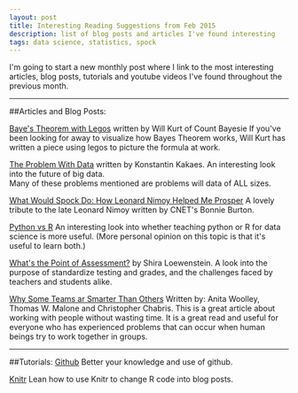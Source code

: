 ```yaml
---
layout: post
title: Interesting Reading Suggestions from Feb 2015
description: list of blog posts and articles I've found interesting
tags: data science, statistics, spock
---
```


I'm going to start a new monthly post where I link to the most interesting articles, blog posts, tutorials and
youtube videos I've found throughout the previous month. 

----
##Articles and Blog Posts: 

[Baye's Theorem with Legos](http://www.countbayesie.com/blog/2015/2/18/bayes-theorem-with-lego)
written by Will Kurt  of Count Bayesie 
If you've been looking for away to visualize how Bayes Theorem works, Will Kurt has written 
a piece using legos to picture the formula at work. 


[The Problem With Data](http://www.cnn.com/2015/02/02/opinion/kakaes-big-data/index.html)
written by Konstantin Kakaes. 
An interesting look into the future of big data.  
Many of these problems mentioned are problems will data of ALL sizes. 


[What Would Spock Do: How Leonard Nimoy Helped Me Prosper](http://www.cnet.com/news/what-would-spock-do-how-leonard-nimoy-helped-me-prosper/)
A lovely tribute to the late Leonard Nimoy written by CNET's Bonnie Burton.


[Python vs R](http://www.dataschool.io/python-or-r-for-data-science/)
An interesting look into whether teaching python or R for data science is more useful.
(More personal opinion on this topic is that it's useful to learn both.)   

[What's the Point of Assessment?](http://www.edutopia.org/blog/whats-the-point-of-assessment-shira-loewenstein)
by Shira Loewenstein. 
A look into the purpose of standardize testing and grades, and the challenges faced 
by teachers and students alike.


[Why Some Teams ar Smarter Than Others](http://www.nytimes.com/2015/01/18/opinion/sunday/why-some-teams-are-smarter-than-others.html?src=twr&smid=fb-nytimes&bicmst=1409232722000&bicmet=1419773522000&bicmp=AD&smtyp=aut&bicmlukp=WT.mc_id&_r=1)
Written by: Anita Woolley, Thomas W. Malone and Christopher Chabris.
This is a great article about working with people without wasting time.
It is a great read and useful for everyone who 
 has experienced problems that can occur when human beings try 
to work together in groups. 

---
##Tutorials:
[Github](http://kbroman.org/github_tutorial/)
Better your knowledge and use of github. 

[Knitr](http://kbroman.org/knitr_knutshell/)
Lean how to use Knitr to change R code into blog posts. 

